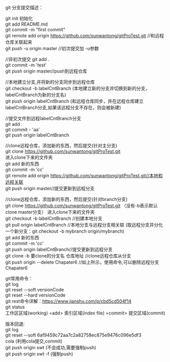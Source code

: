 git 分支提交描述：

git init 初始化  
git add README.md  
git commit -m "first commit"  
git remote add origin https://github.com/sunwantong/gitProTest.git //和远程仓库关联起来  
git push -u origin master  //初次提交加 -u参数  


//非初次提交
git add .  
git commit -m 'test'  
git push origin master//push到远程仓库  

//本地建立分支,并将新的分支同步到远程仓库  
git checkout -b  labelCntBranch  (本地建立新的分支并切换到新的分支，labelCntBranch为新的分支名)  
git push origin labelCntBranch  (和远程仓库同步，并在远程仓库建立labelCntBranch分支,如果该远程分支不存在，则会被新建)  

//提交文件到远程labelCntBranch分支  
git add .  
git commit - 'aa'  
git push origin labelCntBranch  

//clone远程仓库，添加新的东西，然后提交(针对主分支)  
git clone https://github.com/sunwantong/gitProTest.git   
进入clone下来的文件夹  
git add 新的东西  
git commit -m 'cc'  
git remote add origin https://github.com/sunwantong/gitProTest.git//本地和远程关联  
git push origin master//提交更新到远程分支  

//clone远程仓库，添加新的东西，然后提交(针对branch分支)  
git clone https://github.com/sunwantong/gitProTest.git    （没有-b表示默认clone master分支）
  进入clone下来的文件夹  
git checkout -b labelCntBranch //创建本地分支  
git pull origin labelCntBranch //本地分支与远程分支相关联  (取远程分支并分化一个新分支：git checkout -b mybranch origin/mybranch)  
git add 新的东西  
git commit -m 'cc'    
git push origin labelCntBranch//提交更新到远程分支   
git clone -b 要clone的分支名 仓库地址 //clone远程仓库从分支  
git push origin --delete Chapater6   //如上所示，使用命令,可以删除远程分支Chapater6   
  
git常用命令：  
git log  
git reset --soft versionCode  
git reset --hard versionCode  
git rest命令详解：https://www.jianshu.com/p/cbd5cd504f14  
git status  
工作区区域(working)  =add>  索引区域(index file)  =commit>  提交区域(commit)


版本回退:  
 git log  
 git reset --soft 6af9459c72aa7c2a82758ec875e9476c096e5df3  
 cola  (利用cola提交,commit)  
 git push origin swt  (不会成功,需要强制push)   
 git push origin swt -f   (强制push)  


